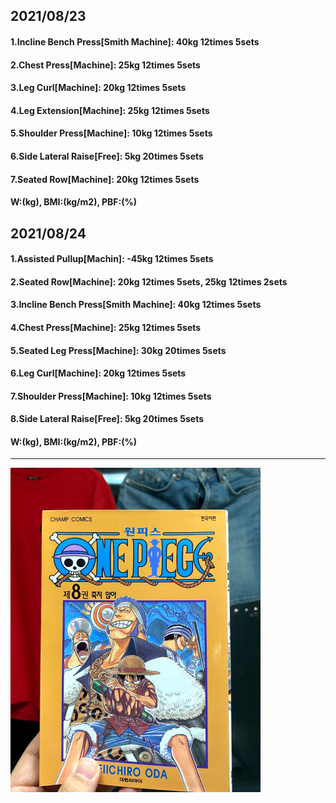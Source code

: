 ## 2021/08/23
#### 1.Incline Bench Press\[Smith Machine\]: 40kg 12times 5sets
#### 2.Chest Press\[Machine\]: 25kg 12times 5sets
#### 3.Leg Curl\[Machine\]: 20kg 12times 5sets
#### 4.Leg Extension\[Machine\]: 25kg 12times 5sets
#### 5.Shoulder Press[Machine]: 10kg 12times 5sets
#### 6.Side Lateral Raise\[Free\]: 5kg 20times 5sets
#### 7.Seated Row\[Machine\]: 20kg 12times 5sets
#### W:(kg), BMI:(kg/m2), PBF:(%)

## 2021/08/24
#### 1.Assisted Pullup\[Machin\]: -45kg 12times 5sets
#### 2.Seated Row\[Machine\]: 20kg 12times 5sets, 25kg 12times 2sets
#### 3.Incline Bench Press\[Smith Machine\]: 40kg 12times 5sets
#### 4.Chest Press\[Machine\]: 25kg 12times 5sets
#### 5.Seated Leg Press\[Machine\]: 30kg 20times 5sets
#### 6.Leg Curl\[Machine\]: 20kg 12times 5sets
#### 7.Shoulder Press[Machine]: 10kg 12times 5sets
#### 8.Side Lateral Raise\[Free\]: 5kg 20times 5sets
#### W:(kg), BMI:(kg/m2), PBF:(%)

---
<img src='./_resources/__008.png' width='400px' />
